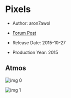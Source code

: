 # Pixels

* Author: aron7awol

* [Forum Post](https://www.avsforum.com/threads/bass-eq-for-filtered-movies.2995212/post-57652974)

* Release Date: 2015-10-27
* Production Year: 2015

## Atmos

![img 0](https://i.imgur.com/xN1vPpk.jpg)

![img 1](https://i.imgur.com/O8w8SMs.jpg)

